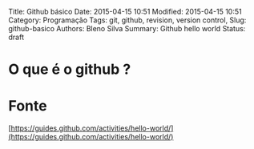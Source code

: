Title: Github básico
Date: 2015-04-15 10:51
Modified: 2015-04-15 10:51
Category: Programação
Tags: git, github, revision, version control, 
Slug: github-basico
Authors: Bleno Silva
Summary: Github hello world
Status: draft


# O que é o github ?





# Fonte
[https://guides.github.com/activities/hello-world/](https://guides.github.com/activities/hello-world/)